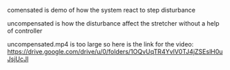 comensated is demo of how the system react to step disturbance

uncompensated is how the disturbance affect the stretcher without a help of controller

uncompensated.mp4 is too large so here is the link for the video: https://drive.google.com/drive/u/0/folders/1OQvUqTR4YvlV0TJ4jZSEslH0uJsjUcJl 
